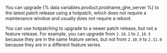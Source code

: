 You can upgrade {% data variables.product.prodname_ghe_server %} to the latest patch release using a hotpatch, which does not require a maintenance window and usually does not require a reboot.

You can use hotpatching to upgrade to a newer patch release, but not a feature release. For example, you can upgrade from `2.10.1` to `2.10.5` because they are in the same feature series, but not from `2.10.9` to `2.11.0` because they are in a different feature series.
